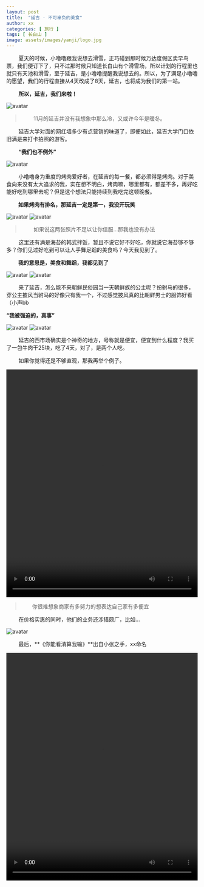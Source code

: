 ```yaml
---
layout: post
title:  "延吉 - 不可辜负的美食"
author: xx
categories: [ 旅行 ]
tags: [ 长白山 ]
image: assets/images/yanji/logo.jpg
---
```


&emsp;&emsp; 夏天的时候，小噜噜跟我说想去滑雪，正巧碰到那时候万达度假区卖早鸟票，我们便订下了，只不过那时候只知道长白山有个滑雪场，所以计划的行程里也就只有天池和滑雪，至于延吉，是小噜噜提醒我说想去的。所以，为了满足小噜噜的愿望，我们的行程直接从4天改成了8天，延吉，也将成为我们的第一站。

&emsp;&emsp; **所以，延吉，我们来啦！**

![avatar](/assets/images/yanji/airport.jpg)

> &emsp;&emsp; 11月的延吉并没有我想象中那么冷，又或许今年是暖冬。

&emsp;&emsp;  延吉大学对面的网红墙多少有点营销的味道了，即便如此，延吉大学门口依旧满是来打卡拍照的游客。

&emsp;&emsp; **“我们也不例外”**

![avatar](/assets/images/yanji/whqsr.jpg)

&emsp;&emsp;  小噜噜身为重度的烤肉爱好者，在延吉的每一餐，都必须得是烤肉。对于美食向来没有太大追求的我，实在想不明白，烤肉嘛，哪里都有，都差不多，再好吃能好吃到哪里去呢？但是这个想法只能持续到我吃完这顿晚餐。

**&emsp;&emsp; 如果烤肉有排名，那延吉一定是第一，我没开玩笑**

![avatar](/assets/images/yanji/barbecue.jpg)
![avatar](/assets/images/yanji/barbecue1.jpg)

> &emsp;&emsp;  如果说这两张照片不足以让你信服...那我也没有办法

&emsp;&emsp;  这里还有满是海苔的韩式拌饭，暂且不说它好不好吃，你就说它海苔够不够多？你们见过好吃到可以让人手舞足蹈的美食吗？今天我见到了。

**&emsp;&emsp; 我的意思是，美食和舞蹈，我都见到了**

![avatar](/assets/images/yanji/rice.jpg)
![avatar](/assets/images/yanji/rice1.jpg)

&emsp;&emsp; 来了延吉，怎么能不来朝鲜民俗园当一天朝鲜族的公主呢？扮驸马的很多，穿公主披风当驸马的好像只有我一个，不过感觉披风真的比朝鲜男士的服饰好看（小声bb

**“我被强迫的，真事”**

![avatar](/assets/images/yanji/xz.jpg)
![avatar](/assets/images/yanji/xz1.jpg)

&emsp;&emsp; 延吉的西市场确实是个神奇的地方，号称就是便宜，便宜到什么程度？我买了一包牛肉干25块，吃了4天，对了，是两个人吃。

&emsp;&emsp; 如果你觉得还是不够直观，那我再举个例子。

<video src="/assets/images/yanji/py.mp4" width="100%" height="600px" controls="controls"></video>

> &emsp;&emsp;你很难想象商家有多努力的想表达自己家有多便宜

&emsp;&emsp; 在价格实惠的同时，他们的业务还涉猎颇广，比如...

![avatar](/assets/images/yanji/russia.jpg)

&emsp;&emsp; 最后，**《你能看清算我输》**出自小张之手，xx命名

<video src="/assets/images/yanji/vlog.mp4" width="100%" height="600px" controls="controls"></video>